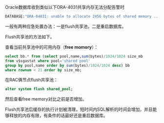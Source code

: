 ﻿Oracle数据库收到类似以下ORA-4031共享内存无法分配告警时
```bash
DATABASE:"ORA-04031: unable to allocate 2456 bytes of shared memory ..."
```

一般有两种应急处置办法：一是flush共享池，二是重启数据库。

Flush共享池的方法如下。

查看当前共享池中的可用内存（**free momory**）：
```sql
select bb.* from (select pool,name,sum(bytes)/1024/1024 size_mb
from v$sgastat where pool='shared pool'
group by pool,name order by sum(bytes)/1024/1024 desc) bb
where rownum < 21 order by size_mb;
```
 
在RAC俩节点flush共享池：
```sql
alter system flush shared_pool;
```
然后查看free memory对比之前是否增加。

Flush共享池后缓存的执行计划被清理，短时间内SQL解析的时间会增加，并且能够释放的内存有限，有条件的话最好还是重启数据库。
